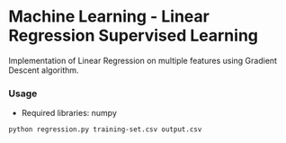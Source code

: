 # Machine Learning - Linear Regression Supervised Learning
Implementation of Linear Regression on multiple features using Gradient Descent algorithm.

### Usage

* Required libraries: numpy

```
python regression.py training-set.csv output.csv
```
